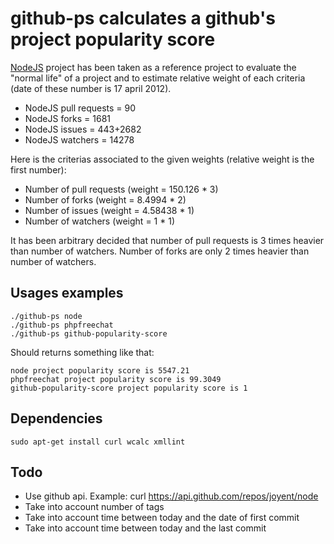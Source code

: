 # github-ps calculates a github's project popularity score

[NodeJS](https://github.com/joyent/node) project has been taken as a reference project to evaluate the "normal life" of a project and to estimate relative weight of each criteria (date of these number is 17 april 2012).
  
  - NodeJS pull requests  = 90
  - NodeJS forks = 1681
  - NodeJS issues = 443+2682
  - NodeJS watchers = 14278
  
Here is the criterias associated to the given weights (relative weight is the first number):

  - Number of pull requests (weight = 150.126 * 3)
  - Number of forks         (weight = 8.4994 * 2)
  - Number of issues        (weight = 4.58438 * 1)
  - Number of watchers      (weight = 1 * 1)

It has been arbitrary decided that number of pull requests is 3 times heavier than number of watchers. Number of forks are only 2 times heavier than number of watchers.

## Usages examples

    ./github-ps node
    ./github-ps phpfreechat
    ./github-ps github-popularity-score
    
Should returns something like that:

    node project popularity score is 5547.21
    phpfreechat project popularity score is 99.3049
    github-popularity-score project popularity score is 1

## Dependencies

    sudo apt-get install curl wcalc xmllint

## Todo

  - Use github api. Example: curl https://api.github.com/repos/joyent/node
  - Take into account number of tags
  - Take into account time between today and the date of first commit
  - Take into account time between today and the last commit